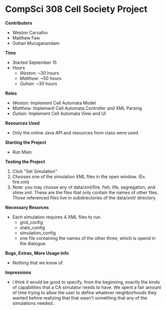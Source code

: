 # CompSci 308 Cell Society Project

**Contributors**
* Weston Carvalho
* Matthew Faw
* Guhan Muruganandam

**Time**
* Started September 15
* Hours
    * *Weston:* ~30 hours
    * *Matthew:* ~50 hours
    * *Guhan:* ~30 hours

**Roles**
* *Weston:* Implement Cell Automata Model
* *Matthew:* Implement Cell Automata Controller and XML Parsing
* *Guhan:* Implement Cell Automata View and UI

**Resources Used**
* Only the online Java API and resources from class were used.

**Starting the Project**
* Run Main

**Testing the Project**
1. Click "Set Simulation"
2. Chooses one of the simulation XML files in the open window. (Ex. fire.xml)
3. Note: you may choose any of data/xml/fire, fish, life, segregation, and slime.xml.  These are the files that only contain the names of other files.  Those referenced files live in subdirectories of the data/xml/ directory

**Necessary Resorces**
* Each simulation requires 4 XML files to run.
    * grid_config
    * state_config
    * simulation_config
    * one file containing the names of the other three, which is opend in the dialogue.

**Bugs, Extras, More Usage Info**
* Nothing that we know of.

**Impressions**
* I think it would be good to specify, from the beginning, exactly the kinds of capabilities that a CA simulator needs to have. We spent a fair amount of time trying to allow the user to define whatever neighborhoods they wanted before realizing that that wasn't something that any of the simulations needed.. 